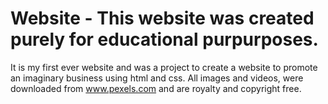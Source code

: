 # Website - This website was created purely for educational purpurposes. 
It is my first ever website and was a project to create a website to promote an imaginary business using html and css.
All images and videos, were downloaded from www.pexels.com and are royalty and copyright free.
